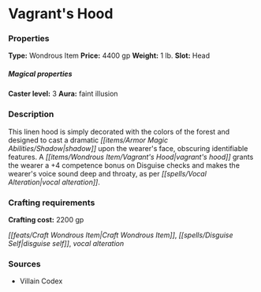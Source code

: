 ﻿---
Title: "Vagrant's Hood"
Type: "Wondrous Item"
Price: "4400 gp"
Weight: "1 lb."
Slot: "Head"
Caster level: "3"
Aura: "faint illusion"
Description: |
  "This linen hood is simply decorated with the colors of the forest and designed to cast a dramatic shadow upon the wearer's face, obscuring identifiable features. A _vagrant's hood_ grants the wearer a +4 competence bonus on Disguise checks and makes the wearer's voice sound deep and throaty, as per _vocal alteration_."
Crafting cost: "2200 gp"
Sources: "['Villain Codex']"
---

# Vagrant's Hood

### Properties

**Type:** Wondrous Item **Price:** 4400 gp **Weight:** 1 lb. **Slot:** Head

##### Magical properties

**Caster level:** 3 **Aura:** faint illusion

### Description

This linen hood is simply decorated with the colors of the forest and designed to cast a dramatic _[[items/Armor Magic Abilities/Shadow|shadow]]_ upon the wearer's face, obscuring identifiable features. A _[[items/Wondrous Item/Vagrant's Hood|vagrant's hood]]_ grants the wearer a +4 competence bonus on Disguise checks and makes the wearer's voice sound deep and throaty, as per _[[spells/Vocal Alteration|vocal alteration]]_.

### Crafting requirements

**Crafting cost:** 2200 gp

_[[feats/Craft Wondrous Item|Craft Wondrous Item]]_, _[[spells/Disguise Self|disguise self]]_, _vocal alteration_

### Sources

* Villain Codex